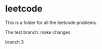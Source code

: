 # leetcode
This is a folder for all the leetcode problems.

The test branch: make changes

branch 3
